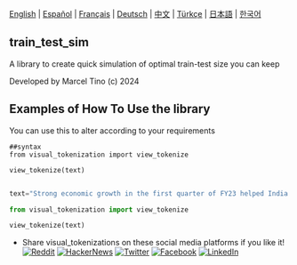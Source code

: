 [English](README.md) | [Español](./docs/README.es.md) | [Français](./docs/README.fr.md) | [Deutsch](./docs/README.de.md) | [中文](./docs/README.zh.md) | [Türkçe](./docs/README.tr.md) | [日本語](./docs/README.ja.md) | [한국어](./docs/README.ko.md)

## train_test_sim

A library to create quick simulation of optimal train-test size you can keep

Developed by Marcel Tino (c) 2024

## Examples of How To Use the library 

You can use this to alter according to your requirements


```
##syntax
from visual_tokenization import view_tokenize

view_tokenize(text)
```


```python

text="Strong economic growth in the first quarter of FY23 helped India overcome the UK to become the fifth-largest economy after it recovered from the COVID-19 pandemic shock. Nominal GDP or GDP at Current Prices in the year 2023-24 is estimated at Rs. 295.36 lakh crores (US$ 3.54 trillion), against the First Revised Estimates (FRE) of GDP for the year 2022-23 of Rs. 269.50 lakh crores (US$ 3.23 trillion). The growth in nominal GDP during 2023-24 is estimated at 9.6% as compared to 14.2% in 2022-23. Strong domestic demand for consumption and investment, along with Government’s continued emphasis on capital expenditure are seen as among the key driver of the GDP in the second half of FY24. During the period April-June 2025, India’s exports stood at US$ 109.11 billion, with Engineering Goods (25.35%), Petroleum Products (18.33%) and electronic goods (7.73%) being the top three exported commodity. Rising employment and increasing private consumption, supported by rising consumer sentiment, will support GDP growth in the coming months."

from visual_tokenization import view_tokenize

view_tokenize(text)

```


+ Share visual_tokenizations on these social media platforms if you like it!
[![Reddit](https://img.shields.io/badge/share%20on-reddit-red?style=flat-square&logo=reddit)](https://reddit.com/submit?url=https://github.com/Kanaries/pygwalker&title=Say%20Hello%20to%20pygwalker%3A%20Combining%20Jupyter%20Notebook%20with%20a%20Tableau-like%20UI)
[![HackerNews](https://img.shields.io/badge/share%20on-hacker%20news-orange?style=flat-square&logo=ycombinator)](https://news.ycombinator.com/submitlink?u=https://github.com/Kanaries/pygwalker)
[![Twitter](https://img.shields.io/badge/share%20on-twitter-03A9F4?style=flat-square&logo=twitter)](https://twitter.com/share?url=https://github.com/Kanaries/pygwalker&text=Say%20Hello%20to%20pygwalker%3A%20Combining%20Jupyter%20Notebook%20with%20a%20Tableau-alternative%20UI)
[![Facebook](https://img.shields.io/badge/share%20on-facebook-1976D2?style=flat-square&logo=facebook)](https://www.facebook.com/sharer/sharer.php?u=https://github.com/Kanaries/pygwalker)
[![LinkedIn](https://img.shields.io/badge/share%20on-linkedin-3949AB?style=flat-square&logo=linkedin)](https://www.linkedin.com/shareArticle?url=https://github.com/Kanaries/pygwalker&&title=Say%20Hello%20to%20pygwalker%3A%20Combining%20Jupyter%20Notebook%20with%20a%20Tableau-alternative%20UI)
